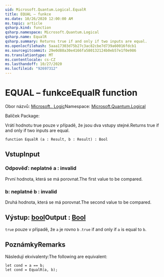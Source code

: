 ```yaml
---
uid: Microsoft.Quantum.Logical.EqualR
title: EQUAL – funkce
ms.date: 10/26/2020 12:00:00 AM
ms.topic: article
qsharp.kind: function
qsharp.namespace: Microsoft.Quantum.Logical
qsharp.name: EqualR
qsharp.summary: Returns true if and only if two inputs are equal.
ms.openlocfilehash: 5aaa17303d75b27c3ac82cbe7d739a60016fdcb1
ms.sourcegitcommit: 29e0d88a30e4166fa580132124b0eb57e1f0e986
ms.translationtype: MT
ms.contentlocale: cs-CZ
ms.lasthandoff: 10/27/2020
ms.locfileid: "92697312"
---
```

# <a name="equalr-function"></a><span data-ttu-id="0dea3-102">EQUAL – funkce</span><span class="sxs-lookup"><span data-stu-id="0dea3-102">EqualR function</span></span>

<span data-ttu-id="0dea3-103">Obor názvů: [Microsoft.. Logic](xref:Microsoft.Quantum.Logical)</span><span class="sxs-lookup"><span data-stu-id="0dea3-103">Namespace: [Microsoft.Quantum.Logical](xref:Microsoft.Quantum.Logical)</span></span>

<span data-ttu-id="0dea3-104">Balíček [](https://nuget.org/packages/)</span><span class="sxs-lookup"><span data-stu-id="0dea3-104">Package: [](https://nuget.org/packages/)</span></span>


<span data-ttu-id="0dea3-105">Vrátí hodnotu true pouze v případě, že jsou dva vstupy stejné.</span><span class="sxs-lookup"><span data-stu-id="0dea3-105">Returns true if and only if two inputs are equal.</span></span>

```qsharp
function EqualR (a : Result, b : Result) : Bool
```


## <a name="input"></a><span data-ttu-id="0dea3-106">Vstup</span><span class="sxs-lookup"><span data-stu-id="0dea3-106">Input</span></span>

### <a name="a--__invalidresult__"></a><span data-ttu-id="0dea3-107">Odpověď: __neplatné <Result>__</span><span class="sxs-lookup"><span data-stu-id="0dea3-107">a : __invalid<Result>__</span></span>

<span data-ttu-id="0dea3-108">První hodnota, která se má porovnat.</span><span class="sxs-lookup"><span data-stu-id="0dea3-108">The first value to be compared.</span></span>


### <a name="b--__invalidresult__"></a><span data-ttu-id="0dea3-109">b: __neplatné <Result>__</span><span class="sxs-lookup"><span data-stu-id="0dea3-109">b : __invalid<Result>__</span></span>

<span data-ttu-id="0dea3-110">Druhá hodnota, která se má porovnat.</span><span class="sxs-lookup"><span data-stu-id="0dea3-110">The second value to be compared.</span></span>



## <a name="output--bool"></a><span data-ttu-id="0dea3-111">Výstup: [bool](xref:microsoft.quantum.lang-ref.bool)</span><span class="sxs-lookup"><span data-stu-id="0dea3-111">Output : [Bool](xref:microsoft.quantum.lang-ref.bool)</span></span>

<span data-ttu-id="0dea3-112">`true` pouze v případě, že `a` je rovno `b` .</span><span class="sxs-lookup"><span data-stu-id="0dea3-112">`true` if and only if `a` is equal to `b`.</span></span>

## <a name="remarks"></a><span data-ttu-id="0dea3-113">Poznámky</span><span class="sxs-lookup"><span data-stu-id="0dea3-113">Remarks</span></span>

<span data-ttu-id="0dea3-114">Následují ekvivalenty:</span><span class="sxs-lookup"><span data-stu-id="0dea3-114">The following are equivalent:</span></span>

```Q#
let cond = a == b;
let cond = EqualR(a, b);
```